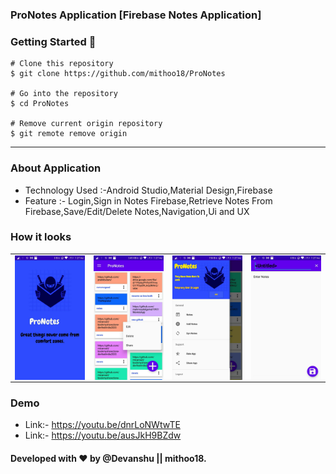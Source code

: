 ### ProNotes Application [Firebase Notes Application]

### Getting Started 🚀

```
# Clone this repository
$ git clone https://github.com/mithoo18/ProNotes

# Go into the repository
$ cd ProNotes

# Remove current origin repository
$ git remote remove origin
```

---
### About Application 
- Technology Used :-Android Studio,Material Design,Firebase
- Feature :- Login,Sign in Notes Firebase,Retrieve Notes From Firebase,Save/Edit/Delete Notes,Navigation,Ui and UX


### How it looks 
<table>
<tr>
  <td><img align="left" src="https://github.com/mithoo18/ProNotes/blob/master/gitimg/2.jpg" alt="Splash Screen" /></td>

<td><img align="right" src="https://github.com/mithoo18/ProNotes/blob/master/gitimg/1.jpg" alt="Main Screen" /></td>
  <td><img align="left" src="https://github.com/mithoo18/ProNotes/blob/master/gitimg/4.jpg" alt="Navigation Drawer" /></td>

<td><img align="right" src="https://github.com/mithoo18/ProNotes/blob/master/gitimg/3.jpg" alt="Add Notes" /></td>
</tr>
</table>

### Demo 

- Link:- https://youtu.be/dnrLoNWtwTE
- Link:- https://youtu.be/ausJkH9BZdw

#### Developed with ❤ by @Devanshu || mithoo18.

